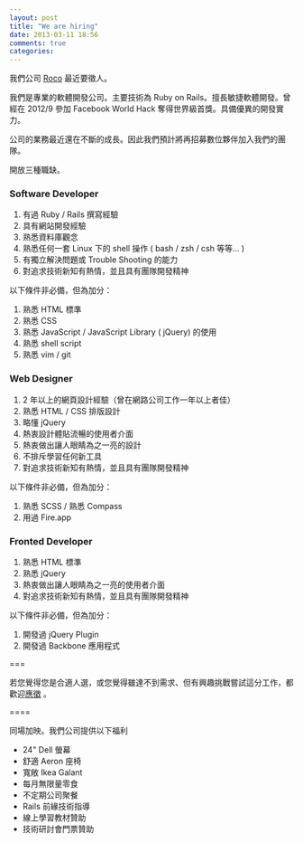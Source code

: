```yaml
---
layout: post
title: "We are hiring"
date: 2013-03-11 18:56
comments: true
categories: 
---
```


我們公司 [Roco](http://rocodev.com) 最近要徵人。

我們是專業的軟體開發公司。主要技術為 Ruby on Rails。擅長敏捷軟體開發。曾經在 2012/9 參加 Facebook World Hack 奪得世界級首獎。具備優異的開發實力。

公司的業務最近還在不斷的成長。因此我們預計將再招募數位夥伴加入我們的團隊。

開放三種職缺。

### Software Developer

1. 有過 Ruby / Rails 撰寫經驗 
2. 具有網站開發經驗 
3. 熟悉資料庫觀念 
4. 熟悉任何一套 Linux 下的 shell 操作 ( bash / zsh / csh 等等... ) 
5. 有獨立解決問題或 Trouble Shooting 的能力 
6. 對追求技術新知有熱情，並且具有團隊開發精神

以下條件非必備，但為加分：

1. 熟悉 HTML 標準 
2. 熟悉 CSS 
3. 熟悉 JavaScript / JavaScript Library ( jQuery) 的使用 
4. 熟悉 shell script 
5. 熟悉 vim / git

### Web Designer

1. 2 年以上的網頁設計經驗（曾在網路公司工作一年以上者佳） 
2. 熟悉 HTML / CSS 排版設計 
3. 略懂 jQuery 
4. 熱衷設計體貼流暢的使用者介面 
5. 熱衷做出讓人眼睛為之一亮的設計 
6. 不排斥學習任何新工具 
7. 對追求技術新知有熱情，並且具有團隊開發精神

以下條件非必備，但為加分：

1. 熟悉 SCSS / 熟悉 Compass 
2. 用過 Fire.app

### Fronted Developer

1. 熟悉 HTML 標準 
2. 熟悉 jQuery 
3. 熱衷做出讓人眼睛為之一亮的使用者介面 
4. 對追求技術新知有熱情，並且具有團隊開發精神

以下條件非必備，但為加分：

1. 開發過 jQuery Plugin 
2. 開發過 Backbone 應用程式


===

若您覺得您是合適人選，或您覺得雖達不到需求、但有興趣挑戰嘗試這分工作，都歡迎[應徵](http://rocodev.com/jobs) 。


====

同場加映。我們公司提供以下福利

* 24" Dell 螢幕
* 舒適 Aeron 座椅
* 寬敞 Ikea Galant
* 每月無限量零食
* 不定期公司聚餐
* Rails 前緣技術指導
* 線上學習教材贊助
* 技術研討會門票贊助


